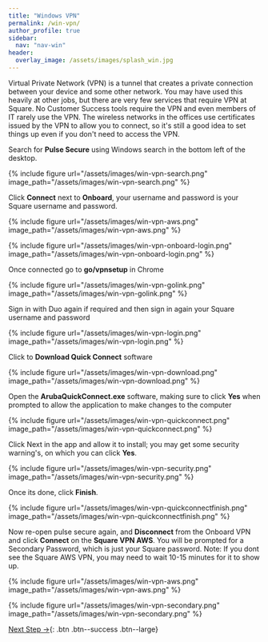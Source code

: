 ```yaml
---
title: "Windows VPN"
permalink: /win-vpn/
author_profile: true
sidebar:
  nav: "nav-win"
header:
  overlay_image: /assets/images/splash_win.jpg
---
```


Virtual Private Network (VPN) is a tunnel that creates a private connection between your device and some other network. You may have used this heavily at other jobs, but there are very few services that require VPN at Square. No Customer Success tools require the VPN and even members of IT rarely use the VPN.  The wireless networks in the offices use certificates issued by the VPN to allow you to connect, so it's still a good idea to set things up even if you don't need to access the VPN.

Search for __Pulse Secure__ using Windows search in the bottom left of the desktop.

{% include figure url="/assets/images/win-vpn-search.png" image_path="/assets/images/win-vpn-search.png" %}

Click __Connect__ next to __Onboard__, your username and password is your Square username and password.

{% include figure url="/assets/images/win-vpn-aws.png" image_path="/assets/images/win-vpn-aws.png" %}

{% include figure url="/assets/images/win-vpn-onboard-login.png" image_path="/assets/images/win-vpn-onboard-login.png" %}

Once connected go to __go/vpnsetup__ in Chrome

{% include figure url="/assets/images/win-vpn-golink.png" image_path="/assets/images/win-vpn-golink.png" %}

Sign in with Duo again if required and then sign in again your Square username and password

{% include figure url="/assets/images/win-vpn-login.png" image_path="/assets/images/win-vpn-login.png" %}

Click to __Download Quick Connect__ software

{% include figure url="/assets/images/win-vpn-download.png" image_path="/assets/images/win-vpn-download.png" %}

Open the __ArubaQuickConnect.exe__ software, making sure to click __Yes__ when prompted to allow the application to make changes to the computer

{% include figure url="/assets/images/win-vpn-quickconnect.png" image_path="/assets/images/win-vpn-quickconnect.png" %}

Click Next in the app and allow it to install; you may get some security warning's, on which you can click __Yes__.

{% include figure url="/assets/images/win-vpn-security.png" image_path="/assets/images/win-vpn-security.png" %}

Once its done, click __Finish__.

{% include figure url="/assets/images/win-vpn-quickconnectfinish.png" image_path="/assets/images/win-vpn-quickconnectfinish.png" %}

Now re-open pulse secure again, and __Disconnect__ from the Onboard VPN and click __Connect__ on the __Square VPN AWS__. You will be prompted for a Secondary Password, which is just your Square password.
Note: If you dont see the Square AWS VPN, you may need to wait 10-15 minutes for it to show up.

{% include figure url="/assets/images/win-vpn-aws.png" image_path="/assets/images/win-vpn-aws.png" %}

{% include figure url="/assets/images/win-vpn-secondary.png" image_path="/assets/images/win-vpn-secondary.png" %}

[Next Step &rarr;](/win-druva/){: .btn .btn--success .btn--large}
